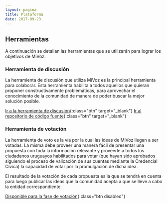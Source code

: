 ```yaml
---
layout: pagina
title: Plataforma
date: 2017-09-23
---
```


## Herramientas

A continuación se detallan las herramientas que se utilizarán para lograr los objetivos de MiVoz.

### Herramienta de discusión
La herramienta de discusión que utiliza MiVoz es la principal herramienta para colaborar. Esta herramienta habilita a todos aquellos que quieran proponer constructivamente problemáticas, para aprovechar el conocimiento de la comunidad de manera de poder buscar la mejor solución posible.

[Ir a la herramienta de discusión](https://digo.mivoz.uy){:class="btn" target="_blank"}
[Ir al repositorio de código fuente](https://github.com/discourse/discourse){:class="btn" target="_blank"}

### Herramienta de votación
La herramienta de voto es la vía por la cual las ideas de MiVoz llegan a ser votadas. La misma debe proveer una manera fácil de presentar una propuesta con toda la información relevante y proveerle a todos los ciudadanos uruguayos habilitados para votar (que hayan sido aprobados siguiendo el proceso de valicación de sus cuentas mediante la Credencial Cívica) la capacidad de votar por la promulgación de dicha idea.

El resultado de la votación de cada propuesta es la que se tendrá en cuenta para luego publicar las ideas que la comunidad acepta a que se lleve a cabo la entidad correspondiente.

[Disponible para la fase de votación](){:class="btn disabled"}
